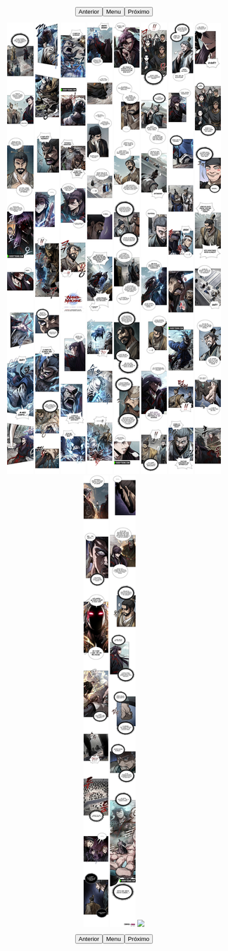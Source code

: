 <p style="text-align: center;"><button name="anterior" onclick="./chap-0236/readme.md">Anterior</button><button name="menu" onclick="./readme.md">Menu</button><button name="próximo" onclick="./chap-0238/readme.md">Próximo</button></p> <p style="text-align: center;"><img src="001.jpg"> <img src="002.jpg"> <img src="003.jpg"> <img src="004.jpg"> <img src="005.jpg"> <img src="006.jpg"> <img src="007.jpg"> <img src="008.jpg"> <img src="009.jpg"> <img src="010.jpg"> <img src="readme.md"> </p> <p style="text-align: center;"><button name="anterior" onclick="./chap-0236/readme.md">Anterior</button><button name="menu" onclick="./readme.md">Menu</button><button name="próximo" onclick="./chap-0238/readme.md">Próximo</button></p>